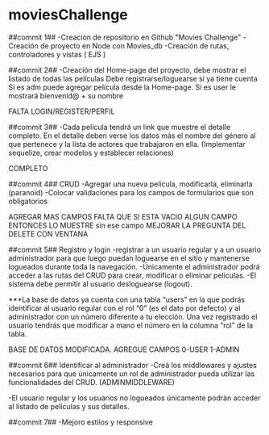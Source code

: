 # moviesChallenge

##commit 1##
-Creación de repositorio en Github "Movies Challenge"
-Creación de proyecto en Node con Movies_db
-Creación de rutas, controladores y vistas ( EJS )

##commit 2##
-Creación del Home-page del proyecto, debe mostrar el listado de todas las películas
Debe registrarse/loguearse si ya tiene cuenta
Si es adm puede agregar película desde la Home-page. 
Si es user le mostrará bienvenid@ + su nombre

FALTA LOGIN/REGISTER/PERFIL

##commit 3##
-Cada película tendrá un link que muestre el detalle completo.
 En el detalle deben verse los datos más el nombre del género al que pertenece y la lista de actores que trabajaron en ella.
(Implementar sequelize, crear modelos y establecer relaciones)

COMPLETO

##commit 4##
CRUD
-Agregar una nueva película, modificarla, eliminarla (paranoid)
-Colocar validaciones para los campos de formularios que son obligatorios

AGREGAR MAS CAMPOS
FALTA QUE SI ESTA VACIO ALGUN CAMPO ENTONCES LO MUESTRE sin ese campo
MEJORAR LA PREGUNTA DEL DELETE CON VENTANA

##commit 5##
Registro y login
-registrar a un usuario regular y a un usuario administrador para que luego puedan loguearse
en el sitio y mantenerse logueados durante toda la navegación. 
-Únicamente el administrador podrá acceder a las rutas del CRUD para crear, modificar o eliminar
películas. 
-El sistema debe permitir al usuario desloguearse (logout).


***La base de datos ya cuenta con una tabla “users” en la que podrás identificar al
usuario regular con el rol “0” (es el dato por defecto) y al administrador con un
número diferente a tu elección. Una vez registrado el usuario tendrás que modificar a
mano el número en la columna “rol” de la tabla.

BASE DE DATOS MODIFICADA. AGREGUE CAMPOS 0-USER 1-ADMIN

##commit 6##
Identificar al administrador 
-Creá los middlewares y ajustes necesarios para que únicamente un rol de
administrador pueda utilizar las funcionalidades del CRUD. (ADMINMIDDLEWARE)

-El usuario regular y los usuarios no logueados únicamente podrán acceder al listado
de películas y sus detalles.

##commit 7##
-Mejoro estilos y responsive